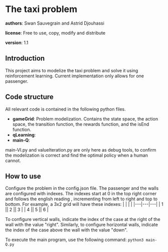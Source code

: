 # The taxi problem

**authors**: Swan Sauvegrain and Astrid Djouhassi

**license**: Free to use, copy, modify and distribute

**version**: 1.1

## Introduction

This project aims to modelize the taxi problem and solve it using reinforcement learning.
Current implementation only allows for one passenger.

## Code structure

All relevant code is contained in the following python files.

 - **gameGrid**: Problem modelization. Contains the state space, the action space, the transition function, the rewards function, and the isEnd function.
 - **qLearning**:
 - **main-Q**:

main-VI.py and valueIteration.py are only here as debug tools, to confirm the modelization is correct and find the optimal policy when a human cannot.

## How to use

Configure the problem in the config.json file.
The passenger and the walls are configured with indexes.
The indexes start at 0 in the top right corner and follows the english reading , incrementing from left to right and top to bottom.
For example, a 3x2 grid will have these indexes:
|   |   |   |
|---|---|---|
| 1 \|| 2 \|| 3 |
| 4 \|| 5 \|| 6 |

To configure vertical walls, indicate the index of the case at the right of the wall with the value "right". Similarly, to configure horizontal walls, indicate the index of the case above the wall with the value "down".

To execute the main program, use the following command:
``python3 main-Q.py``